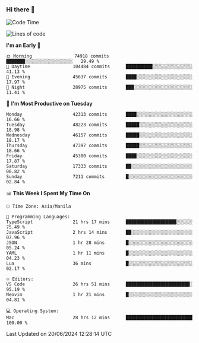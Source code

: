 ### Hi there 👋

<!--START_SECTION:waka-->
![Code Time](http://img.shields.io/badge/Code%20Time-5%2C277%20hrs%2053%20mins-blue)

![Lines of code](https://img.shields.io/badge/From%20Hello%20World%20I%27ve%20Written-115.1%20million%20lines%20of%20code-blue)

**I'm an Early 🐤** 

```text
🌞 Morning                74918 commits       ███████░░░░░░░░░░░░░░░░░░   29.49 % 
🌆 Daytime                104484 commits      ██████████░░░░░░░░░░░░░░░   41.13 % 
🌃 Evening                45637 commits       ████░░░░░░░░░░░░░░░░░░░░░   17.97 % 
🌙 Night                  28975 commits       ███░░░░░░░░░░░░░░░░░░░░░░   11.41 % 
```
📅 **I'm Most Productive on Tuesday** 

```text
Monday                   42313 commits       ████░░░░░░░░░░░░░░░░░░░░░   16.66 % 
Tuesday                  48223 commits       █████░░░░░░░░░░░░░░░░░░░░   18.98 % 
Wednesday                46157 commits       █████░░░░░░░░░░░░░░░░░░░░   18.17 % 
Thursday                 47397 commits       █████░░░░░░░░░░░░░░░░░░░░   18.66 % 
Friday                   45380 commits       ████░░░░░░░░░░░░░░░░░░░░░   17.87 % 
Saturday                 17333 commits       ██░░░░░░░░░░░░░░░░░░░░░░░   06.82 % 
Sunday                   7211 commits        █░░░░░░░░░░░░░░░░░░░░░░░░   02.84 % 
```


📊 **This Week I Spent My Time On** 

```text
🕑︎ Time Zone: Asia/Manila

💬 Programming Languages: 
TypeScript               21 hrs 17 mins      ███████████████████░░░░░░   75.49 % 
JavaScript               2 hrs 14 mins       ██░░░░░░░░░░░░░░░░░░░░░░░   07.96 % 
JSON                     1 hr 28 mins        █░░░░░░░░░░░░░░░░░░░░░░░░   05.24 % 
YAML                     1 hr 11 mins        █░░░░░░░░░░░░░░░░░░░░░░░░   04.23 % 
Lua                      36 mins             █░░░░░░░░░░░░░░░░░░░░░░░░   02.17 % 

🔥 Editors: 
VS Code                  26 hrs 51 mins      ████████████████████████░   95.19 % 
Neovim                   1 hr 21 mins        █░░░░░░░░░░░░░░░░░░░░░░░░   04.81 % 

💻 Operating System: 
Mac                      28 hrs 12 mins      █████████████████████████   100.00 % 
```


 Last Updated on 20/06/2024 12:28:14 UTC
<!--END_SECTION:waka-->


<!--
**rad182/rad182** is a ✨ _special_ ✨ repository because its `README.md` (this file) appears on your GitHub profile.

Here are some ideas to get you started:

- 🔭 I’m currently working on ...
- 🌱 I’m currently learning ...
- 👯 I’m looking to collaborate on ...
- 🤔 I’m looking for help with ...
- 💬 Ask me about ...
- 📫 How to reach me: ...
- 😄 Pronouns: ...
- ⚡ Fun fact: ...
-->
